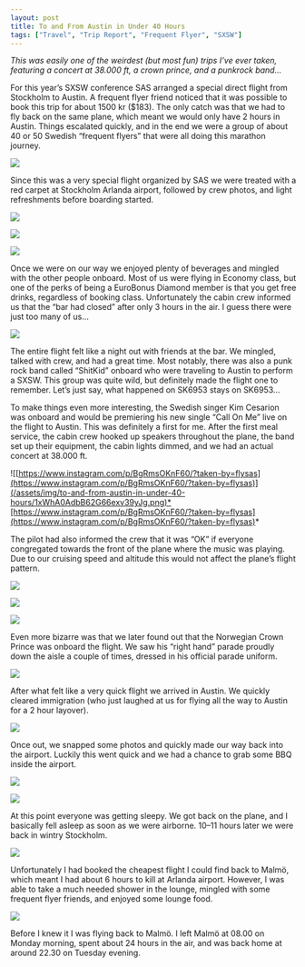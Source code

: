 ```yaml
---
layout: post
title: To and From Austin in Under 40 Hours
tags: ["Travel", "Trip Report", "Frequent Flyer", "SXSW"]
---
```


*This was easily one of the weirdest (but most fun) trips I’ve ever taken, featuring a concert at 38.000 ft, a crown prince, and a punkrock band…*

For this year’s SXSW conference SAS arranged a special direct flight from Stockholm to Austin. A frequent flyer friend noticed that it was possible to book this trip for about 1500 kr ($183). The only catch was that we had to fly back on the same plane, which meant we would only have 2 hours in Austin. Things escalated quickly, and in the end we were a group of about 40 or 50 Swedish “frequent flyers” that were all doing this marathon journey.

![](/assets/img/to-and-from-austin-in-under-40-hours/1n00mse1CYjDT97jZvldGJA.jpeg)

Since this was a very special flight organized by SAS we were treated with a red carpet at Stockholm Arlanda airport, followed by crew photos, and light refreshments before boarding started.

![](/assets/img/to-and-from-austin-in-under-40-hours/1E-VEekiJ7C_zJ4qfCT1Omg.jpeg)

![](/assets/img/to-and-from-austin-in-under-40-hours/1wgsLVpVJtnq8OByd7iTHJg.jpeg)

![](/assets/img/to-and-from-austin-in-under-40-hours/1lu7BaqKoc-3Louv9i-2AvA.jpeg)

Once we were on our way we enjoyed plenty of beverages and mingled with the other people onboard. Most of us were flying in Economy class, but one of the perks of being a EuroBonus Diamond member is that you get free drinks, regardless of booking class. Unfortunately the cabin crew informed us that the “bar had closed” after only 3 hours in the air. I guess there were just too many of us…

![](/assets/img/to-and-from-austin-in-under-40-hours/1C0sxulA8yXZZmQoEGbtM2Q.jpeg)

The entire flight felt like a night out with friends at the bar. We mingled, talked with crew, and had a great time. Most notably, there was also a punk rock band called “ShitKid” onboard who were traveling to Austin to perform a SXSW. This group was quite wild, but definitely made the flight one to remember. Let’s just say, what happened on SK6953 stays on SK6953…

To make things even more interesting, the Swedish singer Kim Cesarion was onboard and would be premiering his new single “Call On Me” live on the flight to Austin. This was definitely a first for me. After the first meal service, the cabin crew hooked up speakers throughout the plane, the band set up their equipment, the cabin lights dimmed, and we had an actual concert at 38.000 ft.

![[https://www.instagram.com/p/BgRmsOKnF60/?taken-by=flysas](https://www.instagram.com/p/BgRmsOKnF60/?taken-by=flysas)](/assets/img/to-and-from-austin-in-under-40-hours/1xWhA0AdbB62G66exv39yJg.png)*[https://www.instagram.com/p/BgRmsOKnF60/?taken-by=flysas](https://www.instagram.com/p/BgRmsOKnF60/?taken-by=flysas)*

The pilot had also informed the crew that it was “OK” if everyone congregated towards the front of the plane where the music was playing. Due to our cruising speed and altitude this would not affect the plane’s flight pattern.

![](/assets/img/to-and-from-austin-in-under-40-hours/1Sb8thvXVtmJKJhw3uBbrSg.jpeg)

![](/assets/img/to-and-from-austin-in-under-40-hours/1S2NLUCBpRmrzcKTZcDlONg.jpeg)

![](/assets/img/to-and-from-austin-in-under-40-hours/1O6-oN3Za7v9FAS7tOsIbhA.jpeg)

Even more bizarre was that we later found out that the Norwegian Crown Prince was onboard the flight. We saw his “right hand” parade proudly down the aisle a couple of times, dressed in his official parade uniform.

![](/assets/img/to-and-from-austin-in-under-40-hours/1mCud8FZEgxalDD2B3qkMKg.jpeg)

After what felt like a very quick flight we arrived in Austin. We quickly cleared immigration (who just laughed at us for flying all the way to Austin for a 2 hour layover).

![](/assets/img/to-and-from-austin-in-under-40-hours/1FIFGvK-M5TG1UirddSMTCQ.jpeg)

Once out, we snapped some photos and quickly made our way back into the airport. Luckily this went quick and we had a chance to grab some BBQ inside the airport.

![](/assets/img/to-and-from-austin-in-under-40-hours/1FOJ0jSrtIiThe56bjdar2A.jpeg)

![](/assets/img/to-and-from-austin-in-under-40-hours/1VcBVQnLCS0_E1cVU_DFGFw.jpeg)

At this point everyone was getting sleepy. We got back on the plane, and I basically fell asleep as soon as we were airborne. 10–11 hours later we were back in wintry Stockholm.

![](/assets/img/to-and-from-austin-in-under-40-hours/1Z4LB81n3ZygOSnuc32JGMg.jpeg)

Unfortunately I had booked the cheapest flight I could find back to Malmö, which meant I had about 6 hours to kill at Arlanda airport. However, I was able to take a much needed shower in the lounge, mingled with some frequent flyer friends, and enjoyed some lounge food.

![](/assets/img/to-and-from-austin-in-under-40-hours/1ju4vfinTa_Tu4BVdbFZB_g.jpeg)

Before I knew it I was flying back to Malmö. I left Malmö at 08.00 on Monday morning, spent about 24 hours in the air, and was back home at around 22.30 on Tuesday evening.
